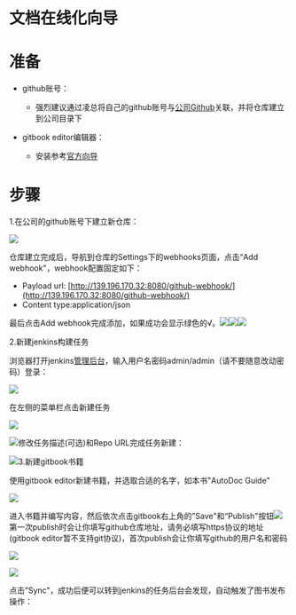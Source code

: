 # 文档在线化向导

# 准备

* github账号：

  * 强烈建议通过凌总将自己的github账号与[公司Github](https://github.com/NationalChip)关联，并将仓库建立到公司目录下

* gitbook editor编辑器：

  * 安装参考[官方向导](https://www.gitbook.com/editor)

# 步骤

1.在公司的github账号下建立新仓库：

![](/assets/Selection_021.png)

仓库建立完成后，导航到仓库的Settings下的webhooks页面，点击“Add webhook"，webhook配置固定如下：

* Payload url: [http://139.196.170.32:8080/github-webhook/](http://139.196.170.32:8080/github-webhook/)
* Content type:application/json

最后点击Add webhook完成添加，如果成功会显示绿色的√。![](/assets/Selection_022.png)![](/assets/Selection_023.png)![](/assets/Selection_024.png)

2.新建jenkins构建任务

浏览器打开jenkins[管理后台](http://139.196.170.32:8080/)，输入用户名密码admin/admin（请不要随意改动密码）登录：

![](/assets/Selection_025.png)

在左侧的菜单栏点击新建任务

![](/assets/Selection_026.png)

![](/assets/Selection_027.png)修改任务描述\(可选\)和Repo URL完成任务新建：

![](/assets/Selection_029.png)3.新建gitbook书籍

使用gitbook editor新建书籍，并选取合适的名字，如本书"AutoDoc Guide"

![](/assets/Selection_019.png)

进入书籍并编写内容，然后依次点击gitbook右上角的”Save"和“Publish"按钮![](/assets/Selection_030.png)第一次publish时会让你填写github仓库地址，请务必填写https协议的地址\(gitbook editor暂不支持git协议\)，首次publish会让你填写github的用户名和密码

![](/assets/Selection_031.png)

![](/assets/Selection_032.png)

点击”Sync"，成功后便可以转到jenkins的任务后台会发现，自动触发了图书发布操作：



